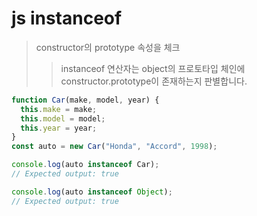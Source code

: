 # js instanceof

> constructor의 prototype 속성을 체크
>
> > instanceof 연산자는 object의 프로토타입 체인에 constructor.prototype이 존재하는지 판별합니다.

```js
function Car(make, model, year) {
  this.make = make;
  this.model = model;
  this.year = year;
}
const auto = new Car("Honda", "Accord", 1998);

console.log(auto instanceof Car);
// Expected output: true

console.log(auto instanceof Object);
// Expected output: true
```
